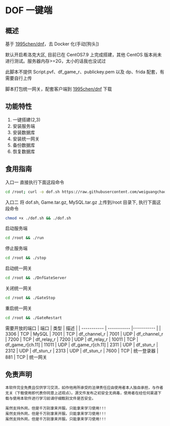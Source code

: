 # DOF 一键端

## 概述

基于 [1995chen/dnf](https://github.com/1995chen/dnf)，去 Docker 化(手动[狗头])

默认开启希洛克大区, 目前已在 CentOS7.9 上完成搭建，其他 CentOS 版本尚未进行测试。服务器内存>=2G，太小的话我也没试过

此脚本不提供 Script.pvf、df_game_r、publickey.pem 以及 dp、frida 配套，有需要自行上传

脚本打包统一网关，配套客户端到 [1995chen/dnf](https://github.com/1995chen/dnf) 下载

## 功能特性

1. 一键搭建(2,3)
2. 安装服务端
3. 安装数据库
4. 安装统一网关
5. 备份数据库
6. 恢复数据库

## 食用指南

入口一
直接执行下面这段命令

```bash
cd /root; curl -o dof.sh https://raw.githubusercontent.com/weiguangchao/dof-install/master/dof.sh && chmod +x ./dof.sh && ./dof.sh
```

入口二
将 dof.sh, Game.tar.gz, MySQL.tar.gz 上传到/root 目录下, 执行下面这段命令

```bash
chmod +x ./dof.sh && ./dof.sh
```

启动服务端

```bash
cd /root && ./run
```

停止服务端

```bash
cd /root && ./stop
```

启动统一网关

```bash
cd /root && ./DnfGateServer
```

关闭统一网关

```bash
cd /root && ./GateStop
```

重启统一网关

```bash
cd /root && ./GateRestart
```

需要开放的端口
| 端口 | 类型 | 描述 |
| ----------- | ----------- |----------- |
| 3306 | TCP | MySQL
| 7001 | TCP | df_channel_r
| 7001 | UDP | df_channel_r
| 7200 | TCP | df_relay_r
| 7200 | UDP | df_relay_r
| 10011 | TCP | df_game_r[ch.11]
| 11011 | UDP | df_game_r[ch.11]
| 2311 | UDP | df_stun_r
| 2312 | UDP | df_stun_r
| 2313 | UDP | df_stun_r
| 7600 | TCP | 统一登录器
| 881 | TCP | 统一网关

## 免责声明

```
本软件完全免费且仅供学习交流，如作他用所承受的法律责任应由使用者本人独自承担，与作者无关（下载使用即代表你同意上述观点）。源文件发布之初安全无病毒，使用者在经任何渠道下载与使用本软件进行学习前请仔细甄别文件是否安全。

虽然支持外网，但是千万别拿来开服。只能拿来学习使用!!!
虽然支持外网，但是千万别拿来开服。只能拿来学习使用!!!
虽然支持外网，但是千万别拿来开服。只能拿来学习使用!!!
```
